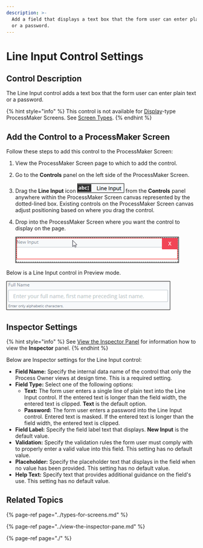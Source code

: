 ```yaml
---
description: >-
  Add a field that displays a text box that the form user can enter plain text
  or a password.
---
```


# Line Input Control Settings

## Control Description

The Line Input control adds a text box that the form user can enter plain text or a password.

{% hint style="info" %}
This control is not available for [Display](../types-for-screens.md#display)-type ProcessMaker Screens. See [Screen Types](../types-for-screens.md).
{% endhint %}

## Add the Control to a ProcessMaker Screen

Follow these steps to add this control to the ProcessMaker Screen:

1. View the ProcessMaker Screen page to which to add the control.
2. Go to the **Controls** panel on the left side of the ProcessMaker Screen.
3. Drag the **Line Input** icon ![](../../../../.gitbook/assets/line-input-control-screens-builder-processes.png) from the **Controls** panel anywhere within the ProcessMaker Screen canvas represented by the dotted-lined box. Existing controls on the ProcessMaker Screen canvas adjust positioning based on where you drag the control.
4. Drop into the ProcessMaker Screen where you want the control to display on the page.  

   ![](../../../../.gitbook/assets/line-input-screens-builder-processes.png)

Below is a Line Input control in Preview mode.

![Line Input control in Preview mode](../../../../.gitbook/assets/line-input-control-preview-screens-builder-processes.png)

## Inspector Settings

{% hint style="info" %}
See [View the Inspector Panel](../view-the-inspector-pane.md) for information how to view the **Inspector** panel.
{% endhint %}

Below are Inspector settings for the Line Input control:

* **Field Name:** Specify the internal data name of the control that only the Process Owner views at design time. This is a required setting.
* **Field Type:** Select one of the following options:
  * **Text:** The form user enters a single line of plain text into the Line Input control. If the entered text is longer than the field width, the entered text is clipped. **Text** is the default option.
  * **Password:** The form user enters a password into the Line Input control. Entered text is masked. If the entered text is longer than the field width, the entered text is clipped.
* **Field Label:** Specify the field label text that displays. **New Input** is the default value.
* **Validation:** Specify the validation rules the form user must comply with to properly enter a valid value into this field. This setting has no default value.
* **Placeholder:** Specify the placeholder text that displays in the field when no value has been provided. This setting has no default value.
* **Help Text:** Specify text that provides additional guidance on the field's use. This setting has no default value.

## Related Topics

{% page-ref page="../types-for-screens.md" %}

{% page-ref page="../view-the-inspector-pane.md" %}

{% page-ref page="./" %}

